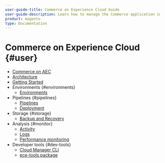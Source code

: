 ```yaml
---
user-guide-title: Commerce on Experience Cloud Guide
user-guide-description: Learn how to manage the Commerce application in Experience Cloud infrastructure.
product: magento
type: Documentation
---
```


# Commerce on Experience Cloud {#user}

- [Commerce on AEC](overview.md)
- [Architecture](architecture.md)
- [Getting Started](https://experienceleague.corp.adobe.com/docs/commerce-cloud-service/start/overview.html)
- Environments {#environments}
  - [Environments](configure/environments.md)
- Pipelines {#pipelines}
  - [Pipelines](cicd/pipelines.md)
  - [Deployment](cicd/deployment.md)
- Storage {#storage}
  - [Backup and Recovery](storage/backup-and-recovery.md)
- Analysis {#monitor}
  - [Activity](monitor/activity.md)
  - [Logs](monitor/logs.md)
  - [Performance monitoring](monitor/performance.md)
- Developer tools {#dev-tools}
  - [Cloud Manager CLI](develop/cli.md)
  - [ece-tools package](develop/ece-tools.md)
